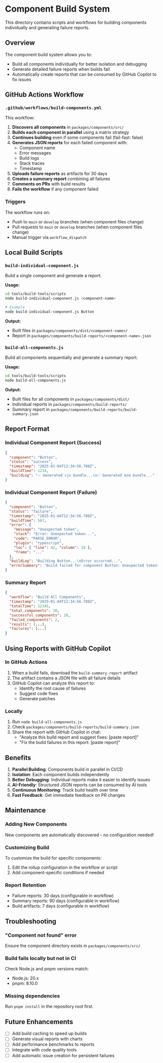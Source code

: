 # Component Build System

This directory contains scripts and workflows for building components individually and generating failure reports.

## Overview

The component build system allows you to:
- Build all components individually for better isolation and debugging
- Generate detailed failure reports when builds fail
- Automatically create reports that can be consumed by GitHub Copilot to fix issues

## GitHub Actions Workflow

### `.github/workflows/build-components.yml`

This workflow:
1. **Discovers all components** in `packages/components/src/`
2. **Builds each component in parallel** using a matrix strategy
3. **Continues building** even if some components fail (fail-fast: false)
4. **Generates JSON reports** for each failed component with:
   - Component name
   - Error messages
   - Build logs
   - Stack traces
   - Timestamp
5. **Uploads failure reports** as artifacts for 30 days
6. **Creates a summary report** combining all failures
7. **Comments on PRs** with build results
8. **Fails the workflow** if any component failed

### Triggers

The workflow runs on:
- Push to `main` or `develop` branches (when component files change)
- Pull requests to `main` or `develop` branches (when component files change)
- Manual trigger via `workflow_dispatch`

## Local Build Scripts

### `build-individual-component.js`

Build a single component and generate a report.

**Usage:**
```bash
cd tools/build-tools/scripts
node build-individual-component.js <component-name>

# Example
node build-individual-component.js Button
```

**Output:**
- Built files in `packages/components/dist/<component-name>/`
- Report in `packages/components/build-reports/<component-name>.json`

### `build-all-components.js`

Build all components sequentially and generate a summary report.

**Usage:**
```bash
cd tools/build-tools/scripts
node build-all-components.js
```

**Output:**
- Built files for all components in `packages/components/dist/`
- Individual reports in `packages/components/build-reports/`
- Summary report in `packages/components/build-reports/build-summary.json`

## Report Format

### Individual Component Report (Success)

```json
{
  "component": "Button",
  "status": "success",
  "timestamp": "2025-01-04T12:34:56.789Z",
  "buildTime": 1234,
  "buildLog": "✅ Generated cjs bundle...\n✅ Generated esm bundle..."
}
```

### Individual Component Report (Failure)

```json
{
  "component": "Button",
  "status": "failure",
  "timestamp": "2025-01-04T12:34:56.789Z",
  "buildTime": 567,
  "error": {
    "message": "Unexpected token",
    "stack": "Error: Unexpected token...",
    "code": "PARSE_ERROR",
    "plugin": "typescript",
    "loc": { "line": 42, "column": 10 },
    "frame": "..."
  },
  "buildLog": "Building Button...\nError occurred...",
  "errorSummary": "Build failed for component Button: Unexpected token"
}
```

### Summary Report

```json
{
  "workflow": "Build All Components",
  "timestamp": "2025-01-04T12:34:56.789Z",
  "totalTime": 12345,
  "total_components": 30,
  "successful_components": 28,
  "failed_components": 2,
  "results": [...],
  "failures": [...]
}
```

## Using Reports with GitHub Copilot

### In GitHub Actions

1. When a build fails, download the `build-summary-report` artifact
2. The artifact contains a JSON file with all failure details
3. GitHub Copilot can analyze this report to:
   - Identify the root cause of failures
   - Suggest code fixes
   - Generate patches

### Locally

1. Run `node build-all-components.js`
2. Check `packages/components/build-reports/build-summary.json`
3. Share the report with GitHub Copilot in chat:
   - "Analyze this build report and suggest fixes: [paste report]"
   - "Fix the build failures in this report: [paste report]"

## Benefits

1. **Parallel Building**: Components build in parallel in CI/CD
2. **Isolation**: Each component builds independently
3. **Better Debugging**: Individual reports make it easier to identify issues
4. **AI-Friendly**: Structured JSON reports can be consumed by AI tools
5. **Continuous Monitoring**: Track build health over time
6. **Fast Feedback**: Get immediate feedback on PR changes

## Maintenance

### Adding New Components

New components are automatically discovered - no configuration needed!

### Customizing Build

To customize the build for specific components:
1. Edit the rollup configuration in the workflow or script
2. Add component-specific conditions if needed

### Report Retention

- Failure reports: 30 days (configurable in workflow)
- Summary reports: 90 days (configurable in workflow)
- Build artifacts: 7 days (configurable in workflow)

## Troubleshooting

### "Component not found" error

Ensure the component directory exists in `packages/components/src/`

### Build fails locally but not in CI

Check Node.js and pnpm versions match:
- Node.js: 20.x
- pnpm: 8.10.0

### Missing dependencies

Run `pnpm install` in the repository root first.

## Future Enhancements

- [ ] Add build caching to speed up builds
- [ ] Generate visual reports with charts
- [ ] Add performance benchmarks to reports
- [ ] Integrate with code quality tools
- [ ] Add automatic issue creation for persistent failures

